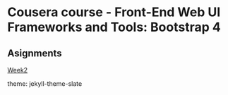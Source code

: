 # Cousera course - Front-End Web UI Frameworks and Tools: Bootstrap 4

## Asignments

[Week2](./week2-assignment/index.html)

theme: jekyll-theme-slate